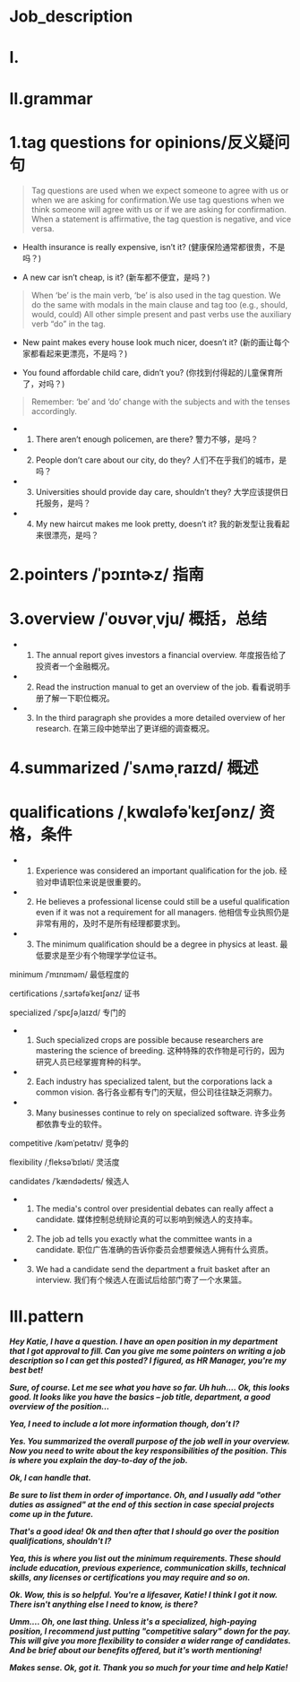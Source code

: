 # Job_description
# I.




# II.grammar
# 1.tag questions for opinions/反义疑问句
> Tag questions are used when we expect someone to agree with us or when we are asking for confirmation.We use tag questions when we think someone will agree with us or if we are asking for confirmation. When a statement is affirmative, the tag question is negative, and vice versa.

- Health insurance is really expensive, isn’t it? (健康保险通常都很贵，不是吗？) 

- A new car isn’t cheap, is it? (新车都不便宜，是吗？)

> When ‘be’ is the main verb, ‘be’ is also used in the tag question. We do the same with modals in the main clause and tag too (e.g., should, would, could) All other simple present and past verbs use the auxiliary verb “do” in the tag.

- New paint makes every house look much nicer, doesn’t it? (新的画让每个家都看起来更漂亮，不是吗？) 

- You found affordable child care, didn’t you? (你找到付得起的儿童保育所了，对吗？)

> Remember: ‘be’ and ‘do’ change with the subjects and with the tenses accordingly.

- 1. There aren’t enough policemen, are there? 警力不够，是吗？ 

- 2. People don’t care about our city, do they? 人们不在乎我们的城市，是吗？ 

- 3. Universities should provide day care, shouldn’t they? 大学应该提供日托服务，是吗？ 

- 4. My new haircut makes me look pretty, doesn’t it? 我的新发型让我看起来很漂亮，是吗？

# 2.pointers /ˈpɔɪntɚz/ 指南 

# 3.overview /ˈoʊvərˌvju/ 概括，总结 
- 1. The annual report gives investors a financial overview. 年度报告给了投资者一个金融概况。 

- 2. Read the instruction manual to get an overview of the job. 看看说明手册了解一下职位概况。 

- 3. In the third paragraph she provides a more detailed overview of her research. 在第三段中她举出了更详细的调查概况。

# 4.summarized /ˈsʌməˌraɪzd/ 概述


# qualifications /ˌkwɑləfəˈkeɪʃənz/ 资格，条件 
- 1. Experience was considered an important qualification for the job. 经验对申请职位来说是很重要的。 

- 2. He believes a professional license could still be a useful qualification even if it was not a requirement for all managers. 他相信专业执照仍是非常有用的，及时不是所有经理都要求到。 

- 3. The minimum qualification should be a degree in physics at least. 最低要求是至少有个物理学学位证书。


minimum /ˈmɪnɪməm/ 最低程度的 


certifications /ˌsɜrtəfəˈkeɪʃənz/ 证书 

specialized /ˈspɛʃəˌlaɪzd/ 专门的 
- 1. Such specialized crops are possible because researchers are mastering the science of breeding. 这种特殊的农作物是可行的，因为研究人员已经掌握育种的科学。 

- 2. Each industry has specialized talent, but the corporations lack a common vision. 各行各业都有专门的天赋，但公司往往缺乏洞察力。 

- 3. Many businesses continue to rely on specialized software. 许多业务都依靠专业的软件。

competitive /kəmˈpetətɪv/ 竞争的 


flexibility /ˌfleksəˈbɪləti/ 灵活度 


candidates /ˈkændədeɪts/ 候选人
- 1. The media's control over presidential debates can really affect a candidate. 媒体控制总统辩论真的可以影响到候选人的支持率。 

- 2. The job ad tells you exactly what the committee wants in a candidate. 职位广告准确的告诉你委员会想要候选人拥有什么资质。 

- 3. We had a candidate send the department a fruit basket after an interview. 我们有个候选人在面试后给部门寄了一个水果篮。





# III.pattern
***Hey Katie, I have a question. I have an open position in my department that I got approval to fill. Can you give me some pointers on writing a job description so I can get this posted? I figured, as HR Manager, you're my best bet!***

***Sure, of course. Let me see what you have so far. Uh huh…. Ok, this looks good. It looks like you have the basics – job title, department, a good overview of the position…***

***Yea, I need to include a lot more information though, don’t I?***

***Yes. You summarized the overall purpose of the job well in your overview. Now you need to write about the key responsibilities of the position. This is where you explain the day-to-day of the job.***

***Ok, I can handle that.***

***Be sure to list them in order of importance. Oh, and I usually add "other duties as assigned" at the end of this section in case special projects come up in the future.***

***That's a good idea! Ok and then after that I should go over the position qualifications, shouldn't I?***

***Yea, this is where you list out the minimum requirements. These should include education, previous experience, communication skills, technical skills, any licenses or certifications you may require and so on.***

***Ok. Wow, this is so helpful. You're a lifesaver, Katie! I think I got it now. There isn't anything else I need to know, is there?***

***Umm…. Oh, one last thing. Unless it's a specialized, high-paying position, I recommend just putting "competitive salary" down for the pay. This will give you more flexibility to consider a wider range of candidates. And be brief about our benefits offered, but it's worth mentioning!***

***Makes sense. Ok, got it. Thank you so much for your time and help Katie!***







